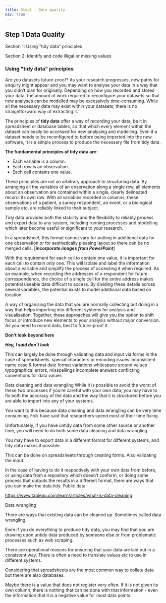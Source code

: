 ```yaml
---
title: Step1 - Data quality
nav: true
---
```



## Step 1 Data Quality

  Section 1: Using "tidy data" principles
 
  Section 2: Identify and code illigal or missing values

### Using "tidy data" principles
Are you datasets future-proof? As your research progresses, new paths for enquiry might appear and you may want to analyse your data in a way that you didn’t plan for originally. Depending on how you recorded and stored your data, the amount of work required to reconfigure your datasets so that new analyses can be modelled may be excessively time-consuming. While all the necessary data may exist within your datasets, there is no straightforward way of extracting it.

The principles of **tidy data** offer a way of recording your data, be it in spreadsheet or database tables, so that which every element within the dataset can easily be accessed for new analysing and modelling. Even if a dataset needs to be reconfigured to before being imported into the new software, it is a simple process to produce the necessary file from tidy data. 

**The fundamental principles of tidy data are:**
- Each variable is a column.
- Each row is an observation.
- Each cell contains one value.

These principles are not an arbitrary approach to structuring data. By arranging all the variables of an observation along a single row, all elements about an observation are contained within a single, clearly delineated record: its own row. With all variables recorded in columns, these observations of a patient, a survey respondent, an event, or a biological sample etc, are reliably linked to their subject. 

Tidy data provides both the stability and the flexibility to reliably process and export data to any system, including running processes and modelling which later become useful or significant to your research.  

In a spreadsheet, this format cannot vary for putting in additional data for one observation or for aesthetically pleasing layout so there can be no merged cells. [***incorporate images from PowerPoint***]

With the requirement for each cell to contain one value, it is important for each cell to contain only one. This will isolate and label the information about a variable and simplify the process of accessing it when required. As an example, when recording the addresses of a respondent for future correspondence, the choice of a single cell for the entire address makes potential useable data difficult to access. By dividing these details across several variables, the potential exists to model additional data based on location.

A way of organising the data that you are normally collecting but doing in a way that helps importing into different systems for analysis and visualisation. Together, these approaches will give you the option to shift focus or introduce new elements to your analysis without major conversion. As you need to record data, best to future-proof it. 

**Don't look beyond here**

***Hey, I said don't look***


This can largely be done through validating data and input via forms in the case of spreadsheets.
special characters or encoding issues 
inconsistent name case & format 
date format variations 
whitespace around values  
typographical errors, misspellings 
incomplete answers 
conflicting conventions for data values

Data cleaning and data wrangling
While it is possible to avoid the worst of these two processes if you’re careful with your own data, you may have to fix both the accuracy of the data and the way that it is structured before you are able to import into any of your systems. 

You want to this because data cleaning and data wrangling can be very time consuming. Folk have said that researchers spend most of their time fixing.

Unfortunately, if you have untidy data from some other source or another time, you will need to do both some data cleaning and data wrangling. 

You may have to export data in a different format for different systems, and tidy data makes it possible.

This can be done on spreadsheets through creating forms. Also validating the input. 

In the case of having to do it respectively with your own data from before, or using data from a repository which doesn’t conform, or doing some process that outputs the results in a different format, there are ways that you can make the data tidy. Public data

https://www.tableau.com/learn/articles/what-is-data-cleaning

Data wrangling

There are ways that existing data can be cleaned up. Sometimes called data wrangling.

Even if you do everything to produce tidy data, you may find that you are drawing upon untidy data produced by someone else or from problematic processes such as web scraping.

There are operational reasons for ensuring that your data are laid out in a consistent way. There is often a need to translate values etc to use in different systems.

Considering that spreadsheets are the most common way to collate data but there are also databases. 

Maybe there is a value that does not register very often. If it is not given its own column, there is nothing that can be done with that information - even the information that it is a negative value for most data points. 
